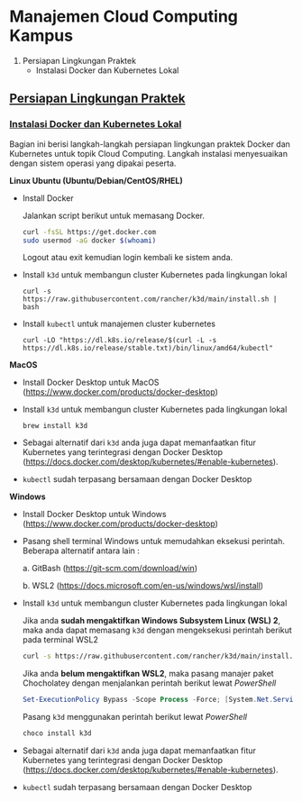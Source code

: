 # Manajemen Cloud Computing Kampus
1. Persiapan Lingkungan Praktek 
    - Instalasi Docker dan Kubernetes Lokal 

## [Persiapan Lingkungan Praktek](#prepare)
### [Instalasi Docker dan Kubernetes Lokal](#install-docker-kube-local)
Bagian ini berisi langkah-langkah persiapan lingkungan praktek Docker dan Kubernetes untuk topik Cloud Computing. Langkah instalasi menyesuaikan dengan sistem operasi yang dipakai peserta.

**Linux Ubuntu (Ubuntu/Debian/CentOS/RHEL)**
- Install Docker

    Jalankan script berikut untuk memasang Docker. 

    ```bash 
    curl -fsSL https://get.docker.com 
    sudo usermod -aG docker $(whoami)
    ```
    Logout atau exit kemudian login kembali ke sistem anda.

- Install ```k3d``` untuk membangun cluster Kubernetes pada lingkungan lokal

    ```
    curl -s https://raw.githubusercontent.com/rancher/k3d/main/install.sh | bash
    ```

- Install ```kubectl``` untuk manajemen cluster kubernetes
    ```
    curl -LO "https://dl.k8s.io/release/$(curl -L -s https://dl.k8s.io/release/stable.txt)/bin/linux/amd64/kubectl"
    ```

**MacOS**

- Install Docker Desktop untuk MacOS (https://www.docker.com/products/docker-desktop)


- Install ```k3d``` untuk membangun cluster Kubernetes pada lingkungan lokal

    ```
    brew install k3d
    ```

- Sebagai alternatif dari ```k3d``` anda juga dapat memanfaatkan fitur Kubernetes yang terintegrasi dengan Docker Desktop (https://docs.docker.com/desktop/kubernetes/#enable-kubernetes).

- ```kubectl``` sudah terpasang bersamaan dengan Docker Desktop

**Windows**

- Install Docker Desktop untuk Windows (https://www.docker.com/products/docker-desktop)

- Pasang shell terminal Windows untuk memudahkan eksekusi perintah. Beberapa alternatif antara lain : 

    a. GitBash (https://git-scm.com/download/win)
    
    b. WSL2 (https://docs.microsoft.com/en-us/windows/wsl/install)

- Install ```k3d``` untuk membangun cluster Kubernetes pada lingkungan lokal
    
    Jika anda **sudah mengaktifkan Windows Subsystem Linux (WSL) 2**, maka anda dapat memasang ```k3d``` dengan mengeksekusi perintah berikut pada terminal WSL2
    ```bash
    curl -s https://raw.githubusercontent.com/rancher/k3d/main/install.sh | bash
    ```

    Jika anda **belum mengaktifkan WSL2**, maka pasang manajer paket Chocholatey dengan menjalankan perintah berikut lewat *PowerShell*

    ```powershell
    Set-ExecutionPolicy Bypass -Scope Process -Force; [System.Net.ServicePointManager]::SecurityProtocol = [System.Net.ServicePointManager]::SecurityProtocol -bor 3072; iex ((New-Object System.Net.WebClient).DownloadString('https://community.chocolatey.org/install.ps1'))
    ```
    Pasang ```k3d``` menggunakan perintah berikut lewat *PowerShell*
    ```powershell
    choco install k3d
    ```

- Sebagai alternatif dari ```k3d``` anda juga dapat memanfaatkan fitur Kubernetes yang terintegrasi dengan Docker Desktop (https://docs.docker.com/desktop/kubernetes/#enable-kubernetes).

- ```kubectl``` sudah terpasang bersamaan dengan Docker Desktop